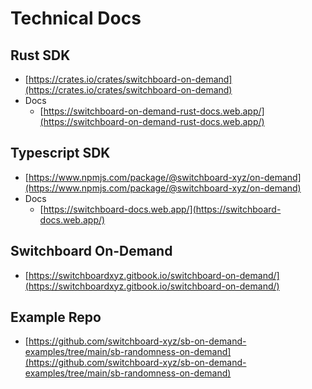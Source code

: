 # Technical Docs

## Rust SDK

* [https://crates.io/crates/switchboard-on-demand](https://crates.io/crates/switchboard-on-demand)
* Docs
  * [https://switchboard-on-demand-rust-docs.web.app/](https://switchboard-on-demand-rust-docs.web.app/)

## Typescript SDK

* [https://www.npmjs.com/package/@switchboard-xyz/on-demand](https://www.npmjs.com/package/@switchboard-xyz/on-demand)
* Docs
  * [https://switchboard-docs.web.app/](https://switchboard-docs.web.app/)

## Switchboard On-Demand

* [https://switchboardxyz.gitbook.io/switchboard-on-demand/](https://switchboardxyz.gitbook.io/switchboard-on-demand/)

## Example Repo

* [https://github.com/switchboard-xyz/sb-on-demand-examples/tree/main/sb-randomness-on-demand](https://github.com/switchboard-xyz/sb-on-demand-examples/tree/main/sb-randomness-on-demand)
